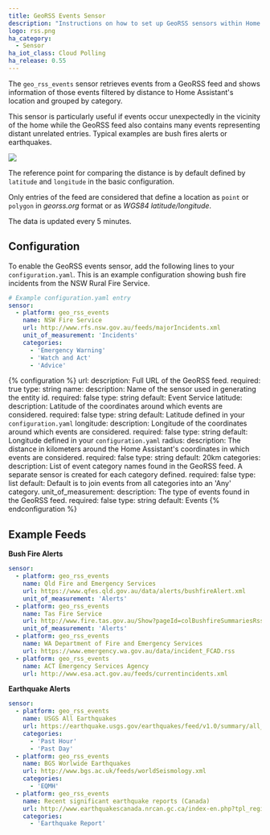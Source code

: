 ```yaml
---
title: GeoRSS Events Sensor
description: "Instructions on how to set up GeoRSS sensors within Home Assistant."
logo: rss.png
ha_category:
  - Sensor
ha_iot_class: Cloud Polling
ha_release: 0.55
---
```


The `geo_rss_events` sensor retrieves events from a GeoRSS feed and shows information of those events filtered by distance to Home Assistant's location and grouped by category.

This sensor is particularly useful if events occur unexpectedly in the vicinity of the home while the GeoRSS feed also contains many events representing distant unrelated entries. Typical examples are bush fires alerts or earthquakes.

<p class='img'>
  <img src='{{site_root}}/images/screenshots/geo-rss-incidents-group-screenshot.png' />
</p>

The reference point for comparing the distance is by default defined by `latitude` and `longitude` in the basic configuration.

Only entries of the feed are considered that define a location as `point` or `polygon` in *georss.org* format or as *WGS84 latitude/longitude*.

The data is updated every 5 minutes.

## Configuration

To enable the GeoRSS events sensor, add the following lines to your `configuration.yaml`. This is an example configuration showing bush fire incidents from the NSW Rural Fire Service.

```yaml
# Example configuration.yaml entry
sensor:
  - platform: geo_rss_events
    name: NSW Fire Service
    url: http://www.rfs.nsw.gov.au/feeds/majorIncidents.xml
    unit_of_measurement: 'Incidents'
    categories:
      - 'Emergency Warning'
      - 'Watch and Act'
      - 'Advice'
```

{% configuration %}
url:
  description: Full URL of the GeoRSS feed.
  required: true
  type: string
name:
  description: Name of the sensor used in generating the entity id.
  required: false
  type: string
  default: Event Service
latitude:
  description: Latitude of the coordinates around which events are considered.
  required: false
  type: string
  default: Latitude defined in your `configuration.yaml`
longitude:
  description: Longitude of the coordinates around which events are considered.
  required: false
  type: string
  default: Longitude defined in your `configuration.yaml`
radius:
  description: The distance in kilometers around the Home Assistant's coordinates in which events are considered.
  required: false
  type: string
  default: 20km
categories:
  description: List of event category names found in the GeoRSS feed. A separate sensor is created for each category defined.
  required: false
  type: list
  default: Default is to join events from all categories into an 'Any' category.
unit_of_measurement:
  description: The type of events found in the GeoRSS feed.
  required: false
  type: string
  default: Events
{% endconfiguration %}

## Example Feeds

**Bush Fire Alerts**

```yaml
sensor:
  - platform: geo_rss_events
    name: Qld Fire and Emergency Services
    url: https://www.qfes.qld.gov.au/data/alerts/bushfireAlert.xml
    unit_of_measurement: 'Alerts'
  - platform: geo_rss_events
    name: Tas Fire Service
    url: http://www.fire.tas.gov.au/Show?pageId=colBushfireSummariesRss
    unit_of_measurement: 'Alerts'
  - platform: geo_rss_events
    name: WA Department of Fire and Emergency Services
    url: https://www.emergency.wa.gov.au/data/incident_FCAD.rss
  - platform: geo_rss_events
    name: ACT Emergency Services Agency
    url: http://www.esa.act.gov.au/feeds/currentincidents.xml
```


**Earthquake Alerts**

```yaml
sensor:
  - platform: geo_rss_events
    name: USGS All Earthquakes
    url: https://earthquake.usgs.gov/earthquakes/feed/v1.0/summary/all_day.atom
    categories:
      - 'Past Hour'
      - 'Past Day'
  - platform: geo_rss_events
    name: BGS Worlwide Earthquakes
    url: http://www.bgs.ac.uk/feeds/worldSeismology.xml
    categories:
      - 'EQMH'
  - platform: geo_rss_events
    name: Recent significant earthquake reports (Canada)
    url: http://www.earthquakescanada.nrcan.gc.ca/index-en.php?tpl_region=canada&tpl_output=rss
    categories:
      - 'Earthquake Report'
```
